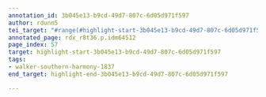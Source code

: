 ```yaml
---
annotation_id: 3b045e13-b9cd-49d7-807c-6d05d971f597
author: rdunn5
tei_target: "#range(#highlight-start-3b045e13-b9cd-49d7-807c-6d05d971f597, #highlight-end-3b045e13-b9cd-49d7-807c-6d05d971f597)"
annotated_page: rdx_r8t36.p.idm64512
page_index: 57
target: highlight-start-3b045e13-b9cd-49d7-807c-6d05d971f597
tags:
- walker-southern-harmony-1837
end_target: highlight-end-3b045e13-b9cd-49d7-807c-6d05d971f597

---
```

